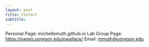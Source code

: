 ```yaml
---
layout: post
title: Contact
subtitle:
---
```


Personal Page: michellemuth.github.io
Lab Group Page: https://pages.uoregon.edu/pwallace/
Email: mmuth@uoregon.edu
